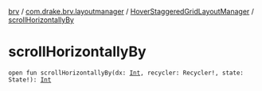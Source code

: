 [brv](../../index.md) / [com.drake.brv.layoutmanager](../index.md) / [HoverStaggeredGridLayoutManager](index.md) / [scrollHorizontallyBy](./scroll-horizontally-by.md)

# scrollHorizontallyBy

`open fun scrollHorizontallyBy(dx: `[`Int`](https://kotlinlang.org/api/latest/jvm/stdlib/kotlin/-int/index.html)`, recycler: Recycler!, state: State!): `[`Int`](https://kotlinlang.org/api/latest/jvm/stdlib/kotlin/-int/index.html)